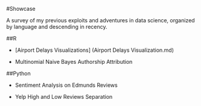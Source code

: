 #Showcase

A survey of my previous exploits and adventures in data science, organized by language and descending in recency. 

##R

* [Airport Delays Visualizations] (Airport Delays Visualization.md)

* Multinomial Naive Bayes Authorship Attribution

##Python
* Sentiment Analysis on Edmunds Reviews

* Yelp High and Low Reviews Separation
